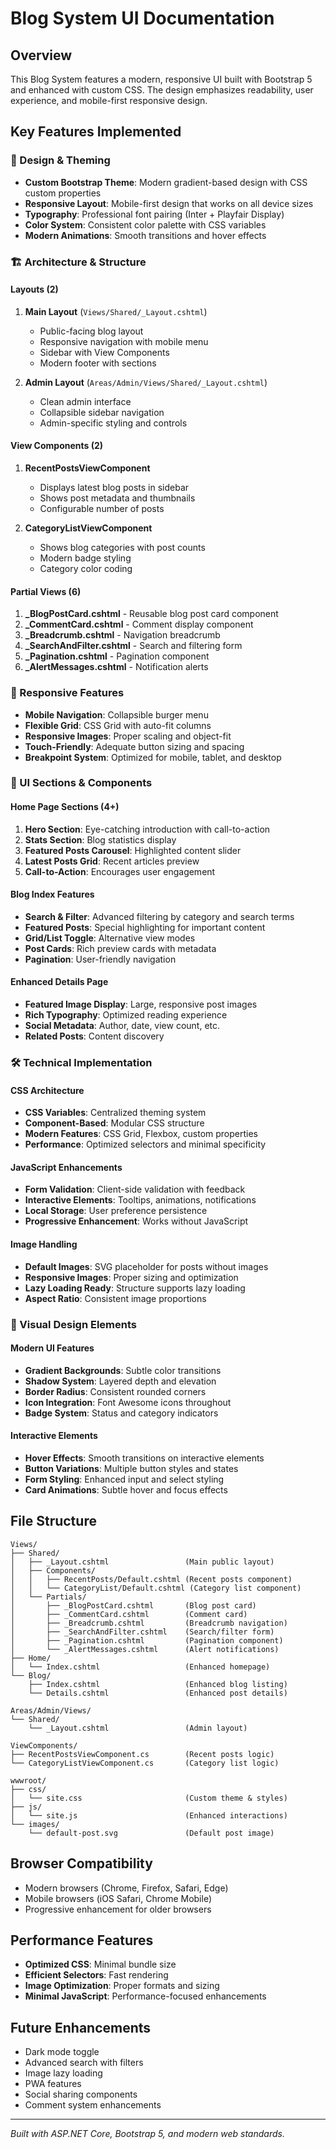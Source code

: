 # Blog System UI Documentation

## Overview
This Blog System features a modern, responsive UI built with Bootstrap 5 and enhanced with custom CSS. The design emphasizes readability, user experience, and mobile-first responsive design.

## Key Features Implemented

### 🎨 Design & Theming
- **Custom Bootstrap Theme**: Modern gradient-based design with CSS custom properties
- **Responsive Layout**: Mobile-first design that works on all device sizes
- **Typography**: Professional font pairing (Inter + Playfair Display)
- **Color System**: Consistent color palette with CSS variables
- **Modern Animations**: Smooth transitions and hover effects

### 🏗️ Architecture & Structure

#### Layouts (2)
1. **Main Layout** (`Views/Shared/_Layout.cshtml`)
   - Public-facing blog layout
   - Responsive navigation with mobile menu
   - Sidebar with View Components
   - Modern footer with sections

2. **Admin Layout** (`Areas/Admin/Views/Shared/_Layout.cshtml`)
   - Clean admin interface
   - Collapsible sidebar navigation
   - Admin-specific styling and controls

#### View Components (2)
1. **RecentPostsViewComponent** 
   - Displays latest blog posts in sidebar
   - Shows post metadata and thumbnails
   - Configurable number of posts

2. **CategoryListViewComponent**
   - Shows blog categories with post counts
   - Modern badge styling
   - Category color coding

#### Partial Views (6)
1. **_BlogPostCard.cshtml** - Reusable blog post card component
2. **_CommentCard.cshtml** - Comment display component
3. **_Breadcrumb.cshtml** - Navigation breadcrumb
4. **_SearchAndFilter.cshtml** - Search and filtering form
5. **_Pagination.cshtml** - Pagination component
6. **_AlertMessages.cshtml** - Notification alerts

### 📱 Responsive Features
- **Mobile Navigation**: Collapsible burger menu
- **Flexible Grid**: CSS Grid with auto-fit columns
- **Responsive Images**: Proper scaling and object-fit
- **Touch-Friendly**: Adequate button sizing and spacing
- **Breakpoint System**: Optimized for mobile, tablet, and desktop

### 🎯 UI Sections & Components

#### Home Page Sections (4+)
1. **Hero Section**: Eye-catching introduction with call-to-action
2. **Stats Section**: Blog statistics display
3. **Featured Posts Carousel**: Highlighted content slider
4. **Latest Posts Grid**: Recent articles preview
5. **Call-to-Action**: Encourages user engagement

#### Blog Index Features
- **Search & Filter**: Advanced filtering by category and search terms
- **Featured Posts**: Special highlighting for important content
- **Grid/List Toggle**: Alternative view modes
- **Post Cards**: Rich preview cards with metadata
- **Pagination**: User-friendly navigation

#### Enhanced Details Page
- **Featured Image Display**: Large, responsive post images
- **Rich Typography**: Optimized reading experience
- **Social Metadata**: Author, date, view count, etc.
- **Related Posts**: Content discovery

### 🛠️ Technical Implementation

#### CSS Architecture
- **CSS Variables**: Centralized theming system
- **Component-Based**: Modular CSS structure
- **Modern Features**: CSS Grid, Flexbox, custom properties
- **Performance**: Optimized selectors and minimal specificity

#### JavaScript Enhancements
- **Form Validation**: Client-side validation with feedback
- **Interactive Elements**: Tooltips, animations, notifications
- **Local Storage**: User preference persistence
- **Progressive Enhancement**: Works without JavaScript

#### Image Handling
- **Default Images**: SVG placeholder for posts without images
- **Responsive Images**: Proper sizing and optimization
- **Lazy Loading Ready**: Structure supports lazy loading
- **Aspect Ratio**: Consistent image proportions

### 🎨 Visual Design Elements

#### Modern UI Features
- **Gradient Backgrounds**: Subtle color transitions
- **Shadow System**: Layered depth and elevation
- **Border Radius**: Consistent rounded corners
- **Icon Integration**: Font Awesome icons throughout
- **Badge System**: Status and category indicators

#### Interactive Elements
- **Hover Effects**: Smooth transitions on interactive elements
- **Button Variations**: Multiple button styles and states
- **Form Styling**: Enhanced input and select styling
- **Card Animations**: Subtle hover and focus effects

## File Structure

```
Views/
├── Shared/
│   ├── _Layout.cshtml                 (Main public layout)
│   ├── Components/
│   │   ├── RecentPosts/Default.cshtml (Recent posts component)
│   │   └── CategoryList/Default.cshtml (Category list component)
│   └── Partials/
│       ├── _BlogPostCard.cshtml       (Blog post card)
│       ├── _CommentCard.cshtml        (Comment card)
│       ├── _Breadcrumb.cshtml         (Breadcrumb navigation)
│       ├── _SearchAndFilter.cshtml    (Search/filter form)
│       ├── _Pagination.cshtml         (Pagination component)
│       └── _AlertMessages.cshtml      (Alert notifications)
├── Home/
│   └── Index.cshtml                   (Enhanced homepage)
└── Blog/
    ├── Index.cshtml                   (Enhanced blog listing)
    └── Details.cshtml                 (Enhanced post details)

Areas/Admin/Views/
└── Shared/
    └── _Layout.cshtml                 (Admin layout)

ViewComponents/
├── RecentPostsViewComponent.cs        (Recent posts logic)
└── CategoryListViewComponent.cs       (Category list logic)

wwwroot/
├── css/
│   └── site.css                       (Custom theme & styles)
├── js/
│   └── site.js                        (Enhanced interactions)
└── images/
    └── default-post.svg               (Default post image)
```

## Browser Compatibility
- Modern browsers (Chrome, Firefox, Safari, Edge)
- Mobile browsers (iOS Safari, Chrome Mobile)
- Progressive enhancement for older browsers

## Performance Features
- **Optimized CSS**: Minimal bundle size
- **Efficient Selectors**: Fast rendering
- **Image Optimization**: Proper formats and sizing
- **Minimal JavaScript**: Performance-focused enhancements

## Future Enhancements
- Dark mode toggle
- Advanced search with filters
- Image lazy loading
- PWA features
- Social sharing components
- Comment system enhancements

---

*Built with ASP.NET Core, Bootstrap 5, and modern web standards.*
